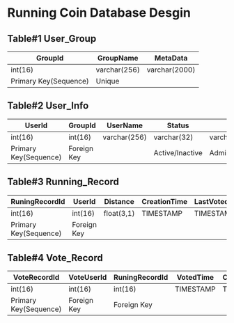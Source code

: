 # Running Coin Database Desgin

## Table#1 User_Group

| GroupId               | GroupName    | MetaData      |
| --------------------- | ------------ | ------------- |
| int(16)               | varchar(256) | varchar(2000) |
| Primary Key(Sequence) | Unique       |               |

## Table#2 User_Info

| UserId                | GroupId     | UserName     | Status          | Role         | Coins   | Icon | TotalDistance | MetaData      |
| --------------------- | ----------- | ------------ | --------------- | ------------ | ------- | ---- | ------------- | ------------- |
| int(16)               | int(16)     | varchar(256) | varchar(32)     | varchar(32)  | int(16) | blob | float(9,1)    | varchar(2000) |
| Primary Key(Sequence) | Foreign Key |              | Active/Inactive | Admin/Member |         |      |               |               |

## Table#3 Running_Record

| RuningRecordId        | UserId      | Distance   | CreationTime | LastVotedTime | Status      | Score  | SettledTime | EarnedCoins | Comments |
| --------------------- | ----------- | ---------- | ------------ | ------------- | ----------- | ------ | ---- | ---- | ---- |
| int(16)               | int(16)     | float(3,1) | TIMESTAMP    | TIMESTAMP     | varchar(32) | int(4) | TIMESTAMP | int(16) | varchar(256) |
| Primary Key(Sequence) | Foreign Key |            |              |               | Committed/Expired/Rejected/Passed |        |      |      |      |

## Table#4 Vote_Record
| VoteRecordId        | VoteUserId  | RuningRecordId   | VotedTime | CanceledTime | Status      | Score  | Comments |
| --------------------- | ----------- | ---------- | ------------ | ------------- | ----------- | ------ | ---- |
| int(16)               | int(16)     | int(16) | TIMESTAMP    | TIMESTAMP     | varchar(32) | int(4) | varchar(32) |
| Primary Key(Sequence) | Foreign Key | Foreign Key |              |               | Voted/Canceled | 1 / -1 |  |
